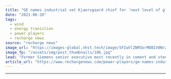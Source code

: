```yaml
---
title: "GE names industrial vet Kjaersgaard chief for 'next level of global growth' in offshore wind"
date: "2021-06-28"
tags: 
  - wind
  - energy transition
  - power players
  - recharge news
source: "recharge news"
image_url: "https://images-global.nhst.tech/image/SFIwVlZNM3orMDBIV0NrZUN0ZXhEU0pYWTFjUjVhcTVMU1k0MFRiWFpJUT0=/nhst/binary/28615acba80a71356df861ef8e3ac7a0"
image_fp: "/assets/img/post_thumbnails/106.jpg"
lead: "Former Siemens senior executive most recently in cement and steel sectors replacing retiring Jon Lavelle as OEM organised for sector's expected boom market"
article_url: "https://www.rechargenews.com/power-players/ge-names-industrial-vet-kjaersgaard-chief-for-next-level-of-global-growth-in-offshore-wind/2-1-1032029"
---
```


---
